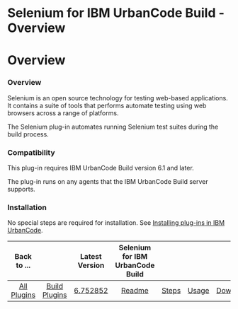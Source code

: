 
Selenium for IBM UrbanCode Build - Overview
===========================================

# Overview



### Overview




 


Selenium is an open source technology for testing web-based applications. It contains a suite of 
tools that performs automate testing using web browsers across a range of platforms.


The Selenium plug-in automates 
running Selenium test suites during the build process.


### Compatibility


This plug-in requires IBM UrbanCode Build 
version 6.1 and later.


The plug-in runs on any agents that the IBM UrbanCode Build server supports.


### Installation



No special steps are required for installation. See [Installing plug-ins in IBM 
UrbanCode](https://www.urbancode.com/resource/installing-plug-ins-in-urbancode-products/ "Installing plug-ins in IBM 
UrbanCode").




|Back to ...||Latest Version|Selenium for IBM UrbanCode Build ||||
| :---: | :---: | :---: | :---: | :---: | :---: | :---: |
|[All Plugins](../../index.md)|[Build Plugins](../README.md)|[6.752852](https://raw.githubusercontent.com/UrbanCode/IBM-UCB-PLUGINS/main/files/Selenium/Selenium-6.752852.zip)|[Readme](README.md)|[Steps](steps.md)|[Usage](usage.md)|[Downloads](downloads.md)|
